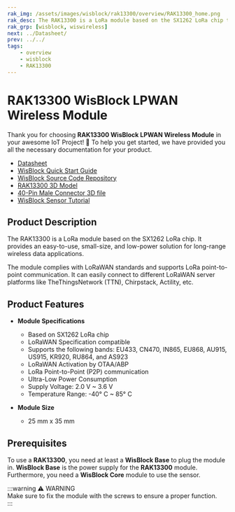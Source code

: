 ```yaml
---
rak_img: /assets/images/wisblock/rak13300/overview/RAK13300_home.png
rak_desc: The RAK13300 is a LoRa module based on the SX1262 LoRa chip that provides an easy-to-use, small-size, low-power solution for long-range wireless data applications.
rak_grp: [wisblock, wiswireless]
next: ../Datasheet/
prev: ../../
tags:
    - overview
    - wisblock
    - RAK13300
---
```



# RAK13300 WisBlock LPWAN Wireless Module

Thank you for choosing **RAK13300 WisBlock LPWAN Wireless Module** in your awesome IoT Project! 🎉 To help you get started, we have provided you all the necessary documentation for your product.

<!--* [RAK13300 Quick Start Guide](../Quickstart/)-->
* [Datasheet](../Datasheet/)
* <a href="../../Quickstart/" target="_blank">WisBlock Quick Start Guide</a>
* [WisBlock Source Code Repository](https://github.com/RAKWireless/WisBlock/)
* [RAK13300 3D Model](https://downloads.rakwireless.com/3D_File/WisBlock/3D_RAK13300.stp)
* [40-Pin Male Connector 3D file](https://downloads.rakwireless.com/3D_File/Accessory/WisConnector/M40S1003K6M.stp)
* [WisBlock Sensor Tutorial](/Knowledge-Hub/Learn/WisBlock-Sensor-Tutorial/)

<!--**Examples** -->

<!--For All WisBlock Core: -->
<!--* [Sample Code: RAK12012](https://github.com/RAKWireless/WisBlock/blob/master/examples/common/IO/RAK12005_WaterDetector/RAK12005_WaterDetector.ino)-->

## Product Description

The RAK13300 is a LoRa module based on the SX1262 LoRa chip. It provides an easy-to-use, small-size, and low-power solution for long-range wireless data applications.

The module complies with LoRaWAN standards and supports LoRa point-to-point communication. It can easily connect to different LoRaWAN server platforms like TheThingsNetwork (TTN), Chirpstack, Actility, etc.


## Product Features

* **Module Specifications**
    * Based on SX1262 LoRa chip
    * LoRaWAN Specification compatible
    * Supports the following bands: EU433, CN470, IN865, EU868, AU915, US915, KR920, RU864, and AS923
    * LoRaWAN Activation by OTAA/ABP
    * LoRa Point-to-Point (P2P) communication
    * Ultra-Low Power Consumption
    * Supply Voltage: 2.0&nbsp;V ~ 3.6&nbsp;V
    * Temperature Range: -40°&nbsp;C ~ 85°&nbsp;C

* **Module Size**
    * 25&nbsp;mm x 35&nbsp;mm

## Prerequisites

To use a **RAK13300**, you need at least a **WisBlock Base** to plug the module in. **WisBlock Base** is the power supply for the **RAK13300** module. Furthermore, you need a **WisBlock Core** module to use the sensor.

:::warning ⚠️ WARNING    
Make sure to fix the module with the screws to ensure a proper function.    
:::